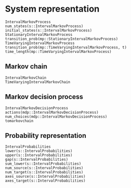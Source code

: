 # System representation

```@docs
IntervalMarkovProcess
num_states(s::IntervalMarkovProcess)
initial_states(s::IntervalMarkovProcess)
StationaryIntervalMarkovProcess
transition_prob(mp::StationaryIntervalMarkovProcess)
TimeVaryingIntervalMarkovProcess
transition_prob(mp::TimeVaryingIntervalMarkovProcess, t)
time_length(mp::TimeVaryingIntervalMarkovProcess)
```

## Markov chain
```@docs
IntervalMarkovChain
TimeVaryingIntervalMarkovChain
```

## Markov decision process
```@docs
IntervalMarkovDecisionProcess
actions(mdp::IntervalMarkovDecisionProcess)
num_choices(mdp::IntervalMarkovDecisionProcess)
tomarkovchain
```

## Probability representation
```@docs
IntervalProbabilities
lower(s::IntervalProbabilities)
upper(s::IntervalProbabilities)
gap(s::IntervalProbabilities)
sum_lower(s::IntervalProbabilities)
num_source(s::IntervalProbabilities)
num_target(s::IntervalProbabilities)
axes_source(s::IntervalProbabilities)
axes_target(s::IntervalProbabilities)
```
